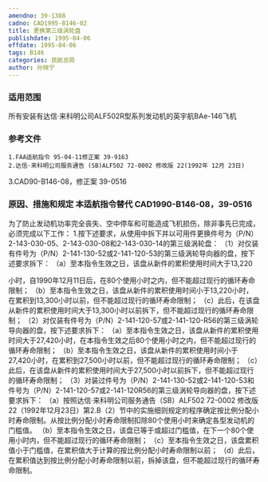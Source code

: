 ```yaml
---
amendno: 39-1388
cadno: CAD1995-B146-02
title: 更换第三级涡轮盘
publishdate: 1995-04-06
effdate: 1995-04-06
tags: B146
categories: 民航总局
author: 孙晓宁
---
```


### 适用范围 
所有安装有达信·来科明公司ALF502R型系列发动机的英宇航BAe-146飞机

### 参考文件
    1.FAA适航指令 95-04-11修正案 39-9163 
    2.达信·来科明公司服务通告 (SB)ALF502 72-0002 修改版 22(1992年 12月 23日) 
3.CAD90-B146-08，修正案 39-0516 

### 原因、措施和规定 本适航指令替代 CAD1990-B146-08，39-0516 
为了防止发动机功率完全丧失、空中停车和可能造成飞机损伤，除非事先已完成，必须完成以下工作： 
    1.按下述要求，从使用中拆下并以可用件更换件号为（P/N）2-143-030-05、2-143-030-08和2-143-030-14的第三级涡轮盘： 
（1）对仅装有件号为（P/N）2-141-130-52或2-141-120-53的第三级涡轮导向器的盘，按下述要求拆下： 
    （a）至本指令生效之日，该盘从新件的累积使用时间大于13,220
  
小时，自1990年12月11日后，在80个使用小时之内，但不能超过现行的循环寿命限制； 
    （b）至本指令生效之日，该盘从新件的累积使用时间小于13,220小时，在累积到13,300小时以前，但不能超过现行的循环寿命限制； 
    （c）此后，在该盘从新件的累积使用时间大于13,300小时以前拆下，但不能超过现行的循环寿命限制； 
    （2）对仅装有件号为（P/N）2-141-120-57或2-141-120-R56的第三级涡轮导向器的盘，按下述要求拆下： 
    （a）至本指令生效之日，该盘从新件的累积使用时间大于27,420小时，在本指令生效之后80个使用小时之内，但不能超过现行的循环寿命限制； 
    （b）至本指令生效之日，该盘从新件的累积使用时间小于27,420小时，在累积到27,500小时以前，但不能超过现行的循环寿命限制； 
    （c）此后，在该盘从新件的累积使用时间大于27,500小时以前拆下，但不能超过现行的循环寿命限制； 
（3）对装过件号为（P/N）2-141-130-52或2-141-120-53和件号为（P/N）2-141-120-57或2-141-120R56的第三级涡轮导向器的盘，按下述要求拆下： 
（a）按照达信·来科明公司服务通告（SB）ALF502 72-0002 修改版22（1992年12月23日）第2.B（2）节中的实施细则规定的程序确定按比例分配小时寿命限制。从按比例分配小时寿命限制扣除80个使用小时来确定各型发动机的门槛值。 
    （b）至本指令生效之日，该盘已等于或超过门槛值，在下一个80个使用小时内，但不能超过现行的循环寿命限制； 
    （c）至本指令生效之日，该盘累积值小于门槛值，在累积值大于计算的按比例分配小时寿命限制以前； 
    （d）此后，在累积值达到按比例分配小时寿命限制以前，拆掉该盘，但不能超过现行的循环寿命限制。

